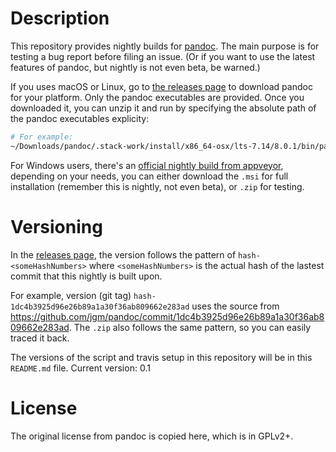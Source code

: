 # Description

This repository provides nightly builds for [pandoc](https://github.com/jgm/pandoc/releases). The main purpose is for testing a bug report before filing an issue.
(Or if you want to use the latest features of pandoc, but nightly is not even beta, be warned.)

If you uses macOS or Linux, go to [the releases page](https://github.com/pandoc-extras/pandoc-nightly/releases/latest) to download pandoc for your platform.
Only the pandoc executables are provided. Once you downloaded it, you can unzip it and run by specifying the absolute path of the pandoc executables explicity:

```bash
# For example:
~/Downloads/pandoc/.stack-work/install/x86_64-osx/lts-7.14/8.0.1/bin/pandoc ... # your usual pandoc options here
```

For Windows users, there's an [official nightly build from appveyor](https://ci.appveyor.com/project/jgm/pandoc/build/artifacts), depending on your needs, you can either download the `.msi` for full installation (remember this is nightly, not even beta), or `.zip` for testing.

# Versioning

In the [releases page](https://github.com/pandoc-extras/pandoc-portable/releases), the version follows the pattern of `hash-<someHashNumbers>` where `<someHashNumbers>` is the actual hash of the lastest commit that this nightly is built upon.

For example, version (git tag) `hash-1dc4b3925d96e26b89a1a30f36ab809662e283ad` uses the source from <https://github.com/jgm/pandoc/commit/1dc4b3925d96e26b89a1a30f36ab809662e283ad>. The `.zip` also follows the same pattern, so you can easily traced it back.

The versions of the script and travis setup in this repository will be in this `README.md` file. Current version: 0.1

# License

The original license from pandoc is copied here, which is in GPLv2+.
